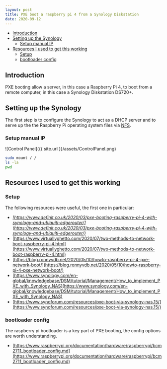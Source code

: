 ```yaml
---
layout: post
title: PXE boot a raspberry pi 4 from a Synology Diskstation
date: 2020-09-12
---
```


- [Introduction](#introduction)
- [Setting up the Synology](#setting-up-the-synology)
  - [Setup manual IP](#setup-manual-ip)
- [Resources I used to get this working](#resources-i-used-to-get-this-working)
  - [Setup](#setup)
  - [bootloader config](#bootloader-config)

## Introduction

PXE booting allow a server, in this case a Raspberry Pi 4, to boot from a remote computer, in this case a Synology Diskstation DS720+.

## Setting up the Synology

The first step is to configure the Synology to act as a DHCP server and to serve up the the Raspberry Pi operating system files via [NFS](https://www.raspberrypi.org/documentation/configuration/nfs.md).

### Setup manual IP

![Control Panel]({{ site.url }}/assets/ControlPanel.png)

```bash
sudo mount / /
ls -la
pwd
```

## Resources I used to get this working

### Setup

The following resources were useful, the first one in particular:

* *[https://www.definit.co.uk/2020/03/pxe-booting-raspberry-pi-4-with-synology-and-ubiquiti-edgerouter/](https://www.definit.co.uk/2020/03/pxe-booting-raspberry-pi-4-with-synology-and-ubiquiti-edgerouter/)*
* [https://www.virtuallyghetto.com/2020/07/two-methods-to-network-boot-raspberry-pi-4.html](https://www.virtuallyghetto.com/2020/07/two-methods-to-network-boot-raspberry-pi-4.html)
* [https://blog.ronnyvdb.net/2020/05/10/howto-raspberry-pi-4-pxe-network-boot/](https://blog.ronnyvdb.net/2020/05/10/howto-raspberry-pi-4-pxe-network-boot/)
* [https://www.synology.com/en-global/knowledgebase/DSM/tutorial/Management/How_to_implement_PXE_with_Synology_NAS](https://www.synology.com/en-global/knowledgebase/DSM/tutorial/Management/How_to_implement_PXE_with_Synology_NAS)
* [https://www.synoforum.com/resources/pxe-boot-via-synology-nas.15/](https://www.synoforum.com/resources/pxe-boot-via-synology-nas.15/)

### bootloader config

The raspberry pi bootloader is a key part of PXE booting, the config options are worth understanding.

* [https://www.raspberrypi.org/documentation/hardware/raspberrypi/bcm2711_bootloader_config.md](https://www.raspberrypi.org/documentation/hardware/raspberrypi/bcm2711_bootloader_config.md)
